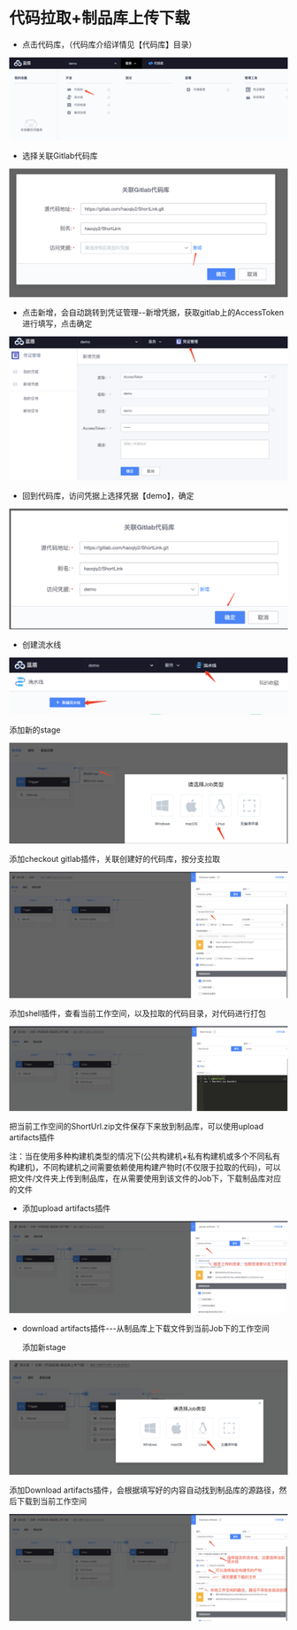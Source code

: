 # 代码拉取+制品库上传下载

* 点击代码库，（代码库介绍详情见【代码库】目录）

![](../../.gitbook/assets/image-20211212214606792.png)

* 选择关联Gitlab代码库

![](../../.gitbook/assets/image-20211205163725597.png)

* 点击新增，会自动跳转到凭证管理--新增凭据，获取gitlab上的AccessToken进行填写，点击确定&#x20;

![](../../.gitbook/assets/image-20211205164052362.png)

* 回到代码库，访问凭据上选择凭据【demo】，确定

![](../../.gitbook/assets/image-20211205164627965.png)

* 创建流水线

![](../../.gitbook/assets/image-20211213100550657.png)

添加新的stage

![](../../.gitbook/assets/image-20211213100650213.png)

添加checkout gitlab插件，关联创建好的代码库，按分支拉取

![](../../.gitbook/assets/image-20211205170423284.png)

添加shell插件，查看当前工作空间，以及拉取的代码目录，对代码进行打包

![](../../.gitbook/assets/image-20211209202103728.png)

把当前工作空间的ShortUrl.zip文件保存下来放到制品库，可以使用upload artifacts插件

注：当在使用多种构建机类型的情况下(公共构建机+私有构建机或多个不同私有构建机)，不同构建机之间需要依赖使用构建产物时(不仅限于拉取的代码)，可以把文件/文件夹上传到制品库，在从需要使用到该文件的Job下，下载制品库对应的文件

* 添加upload artifacts插件

![](../../.gitbook/assets/image-20211209202425994.png)

*   download artifacts插件---从制品库上下载文件到当前Job下的工作空间

    添加新stage

![](../../.gitbook/assets/image-20211209202505648.png)

添加Download artifacts插件，会根据填写好的内容自动找到制品库的源路径，然后下载到当前工作空间

![](../../.gitbook/assets/image-20211209203143751.png)